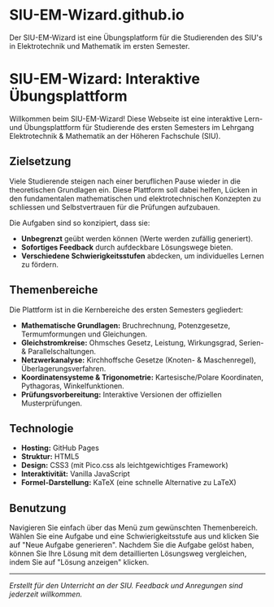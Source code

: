 # SIU-EM-Wizard.github.io
Der SIU-EM-Wizard ist eine Übungsplatform für die Studierenden des SIU's in Elektrotechnik und Mathematik im ersten Semester.


# SIU-EM-Wizard: Interaktive Übungsplattform

Willkommen beim SIU-EM-Wizard! Diese Webseite ist eine interaktive Lern- und Übungsplattform für Studierende des ersten Semesters im Lehrgang Elektrotechnik & Mathematik an der Höheren Fachschule (SIU).

## Zielsetzung

Viele Studierende steigen nach einer beruflichen Pause wieder in die theoretischen Grundlagen ein. Diese Plattform soll dabei helfen, Lücken in den fundamentalen mathematischen und elektrotechnischen Konzepten zu schliessen und Selbstvertrauen für die Prüfungen aufzubauen.

Die Aufgaben sind so konzipiert, dass sie:
- **Unbegrenzt** geübt werden können (Werte werden zufällig generiert).
- **Sofortiges Feedback** durch aufdeckbare Lösungswege bieten.
- **Verschiedene Schwierigkeitsstufen** abdecken, um individuelles Lernen zu fördern.

## Themenbereiche

Die Plattform ist in die Kernbereiche des ersten Semesters gegliedert:

- **Mathematische Grundlagen:** Bruchrechnung, Potenzgesetze, Termumformungen und Gleichungen.
- **Gleichstromkreise:** Ohmsches Gesetz, Leistung, Wirkungsgrad, Serien- & Parallelschaltungen.
- **Netzwerkanalyse:** Kirchhoffsche Gesetze (Knoten- & Maschenregel), Überlagerungsverfahren.
- **Koordinatensysteme & Trigonometrie:** Kartesische/Polare Koordinaten, Pythagoras, Winkelfunktionen.
- **Prüfungsvorbereitung:** Interaktive Versionen der offiziellen Musterprüfungen.

## Technologie

- **Hosting:** GitHub Pages
- **Struktur:** HTML5
- **Design:** CSS3 (mit Pico.css als leichtgewichtiges Framework)
- **Interaktivität:** Vanilla JavaScript
- **Formel-Darstellung:** KaTeX (eine schnelle Alternative zu LaTeX)

## Benutzung

Navigieren Sie einfach über das Menü zum gewünschten Themenbereich. Wählen Sie eine Aufgabe und eine Schwierigkeitsstufe aus und klicken Sie auf "Neue Aufgabe generieren". Nachdem Sie die Aufgabe gelöst haben, können Sie Ihre Lösung mit dem detaillierten Lösungsweg vergleichen, indem Sie auf "Lösung anzeigen" klicken.

---
*Erstellt für den Unterricht an der SIU. Feedback und Anregungen sind jederzeit willkommen.*